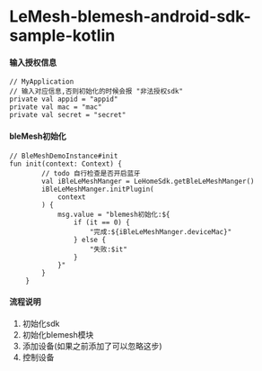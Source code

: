 # LeMesh-blemesh-android-sdk-sample-kotlin

#### 输入授权信息 

```
// MyApplication
// 输入对应信息,否则初始化的时候会报 "非法授权sdk"
private val appid = "appid"
private val mac = "mac"
private val secret = "secret"
```

#### bleMesh初始化

```
// BleMeshDemoInstance#init 
fun init(context: Context) {
        // todo 自行检查是否开启蓝牙
        val iBleLeMeshManger = LeHomeSdk.getBleLeMeshManger()
        iBleLeMeshManger.initPlugin(
            context
        ) {
            msg.value = "blemesh初始化:${
                if (it == 0) {
                    "完成:${iBleLeMeshManger.deviceMac}"
                } else {
                    "失败:$it"
                }
            }"
        }
    }
```

#### 流程说明

1. 初始化sdk
2. 初始化blemesh模块
3. 添加设备(如果之前添加了可以忽略这步)
4. 控制设备
